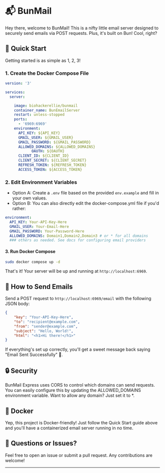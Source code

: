 # 📬 BunMail

Hey there, welcome to BunMail! This is a nifty little email server designed to securely send emails via POST requests. Plus, it's built on Bun! Cool, right?

## 🚀 Quick Start

Getting started is as simple as 1, 2, 3!

### 1. **Create the Docker Compose File**

```yaml
version: '3'

services:
  server:

    image: biohackerellie/bunmail
    container_name: BunEmailServer
    restart: unless-stopped
    ports:
      - '6969:6969'
    environment:
      API_KEY: ${API_KEY}
      GMAIL_USER: ${GMAIL_USER}
      GMAIL_PASSWORD: ${GMAIL_PASSWORD}
      ALLOWED_DOMAINS: ${ALLOWED_DOMAINS}
			OAUTH: ${OAUTH}
      CLIENT_ID: ${CLIENT_ID}
      CLIENT_SECRET: ${CLIENT_SECRET}
      REFRESH_TOKEN: ${REFRESH_TOKEN}
      ACCESS_TOKEN: ${ACCESS_TOKEN}

```

### 2. Edit Environment Variables

- Option A: Create a `.env` file based on the provided `env.example` and fill in your own values.
- Option B: You can also directly edit the docker-compose.yml file if you'd rather:

```yaml
environment:
  API_KEY: Your-API-Key-Here
  GMAIL_USER: Your-Email-Here
  GMAIL_PASSWORD: Your-Password-Here
  ALLOWED_DOMAINS: Domain1,Domain2,Domain3 # or * for all domains
  ### others as needed. See docs for configuring email providers
```

#### 3. Run Docker Compose

```bash
sudo docker compose up -d
```

That's it! Your server will be up and running at `http://localhost:6969`.

## 💌 How to Send Emails

Send a POST request to `http://localhost:6969/email` with the following JSON body:

```json
{
	"key": "Your-API-Key-Here",
	"to": "recipient@example.com",
	"from": "sender@example.com",
	"subject": "Hello, World!",
	"html": "<h1>Hi there!</h1>"
}
```

If everything's set up correctly, you'll get a sweet message back saying "Email Sent Successfully" 🎉.

## 🔒 Security

BunMail Express uses CORS to control which domains can send requests. You can easily configure this by updating the ALLOWED_DOMAINS environment variable. Want to allow any domain? Just set it to \*.

## 🐳 Docker

Yep, this project is Docker-friendly! Just follow the Quick Start guide above and you'll have a containerized email server running in no time.

## 🤔 Questions or Issues?

Feel free to open an issue or submit a pull request. Any contributions are welcome!

---
